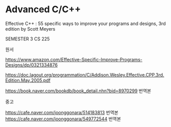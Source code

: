 # Advanced C/C++
Effective C++ : 55 specific ways to improve your programs
and designs, 3rd edition
by Scott Meyers

SEMESTER 3
CS 225

원서

https://www.amazon.com/Effective-Specific-Improve-Programs-Designs/dp/0321334876

https://doc.lagout.org/programmation/C/Addison.Wesley.Effective.CPP.3rd.Edition.May.2005.pdf

https://book.naver.com/bookdb/book_detail.nhn?bid=8970299 번역본


중고

https://cafe.naver.com/joonggonara/514183813 번역본 <br>
https://cafe.naver.com/joonggonara/549772544 번역본
